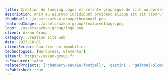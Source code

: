 ```yaml
---
title: Création de landing pages et refonte graphique de site wordpress
description: Anim eu eiusmod incididunt proident aliqua sit sit laborum. Adipisicing ullamco do fugiat duis reprehenderit deserunt eiusmod quis aliquip elit pariatur.
thumbnail: ./assets/azkan-group/thumbnail.png
featuredImage: ./assets/azkan-group/featuredImage.png
logo: ./assets/azkan-group/logo.png
client: Azkan Group
category: Creation site web
date: 2023-10-01
clientSector: Courtier en immobilier
technologies: [Wordpress, Elementor]
siteurl: https://azkan-group.fr
isFeatured: false
relatedProjects: ['chambery-savoie-football', 'gastini', 'gaitoni-plomberie']
isPublished: true
---
```

